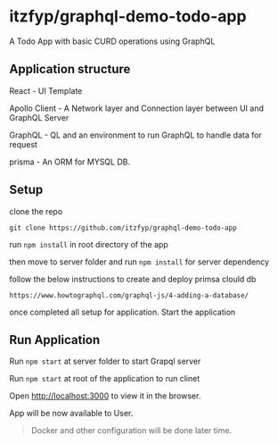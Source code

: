 # itzfyp/graphql-demo-todo-app

A Todo App with basic CURD operations using GraphQL

## Application structure

React -  UI Template

Apollo Client - A Network layer and Connection layer between UI and GraphQL Server

GraphQL - QL and an environment to run GraphQL to handle data for request

prisma - An ORM for MYSQL DB. 

## Setup

clone the repo

```text
git clone https://github.com/itzfyp/graphql-demo-todo-app
```

run  `npm install` in root directory of the app

then move to server folder and run `npm install` for server dependency

follow the below instructions to create and deploy primsa clould db

```text
https://www.howtographql.com/graphql-js/4-adding-a-database/
```

once completed all setup for application. Start the application

## Run Application

  
 Run `npm start` at server folder to start  Grapql server

Run `npm start` at root of the application to run clinet

Open [http://localhost:3000](http://localhost:3000/) to view it in the browser.

App will be now available to User.

> Docker and other configuration will be done later time.

